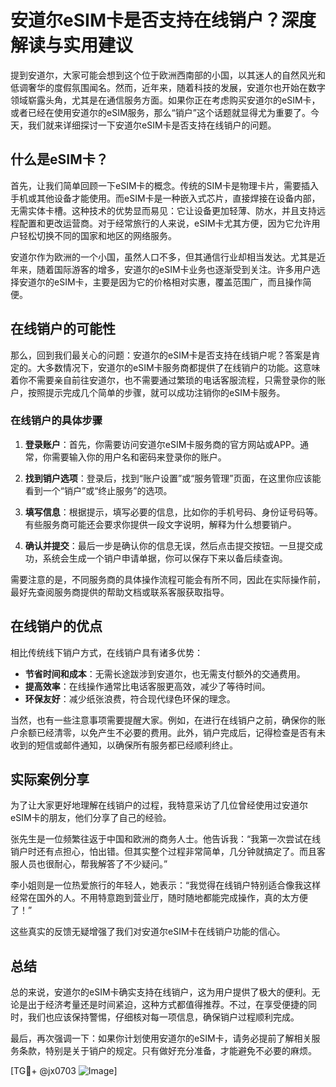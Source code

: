 # 安道尔eSIM卡是否支持在线销户？深度解读与实用建议

提到安道尔，大家可能会想到这个位于欧洲西南部的小国，以其迷人的自然风光和低调奢华的度假氛围闻名。然而，近年来，随着科技的发展，安道尔也开始在数字领域崭露头角，尤其是在通信服务方面。如果你正在考虑购买安道尔的eSIM卡，或者已经在使用安道尔的eSIM服务，那么“销户”这个话题就显得尤为重要了。今天，我们就来详细探讨一下安道尔eSIM卡是否支持在线销户的问题。

## 什么是eSIM卡？

首先，让我们简单回顾一下eSIM卡的概念。传统的SIM卡是物理卡片，需要插入手机或其他设备才能使用。而eSIM卡是一种嵌入式芯片，直接焊接在设备内部，无需实体卡槽。这种技术的优势显而易见：它让设备更加轻薄、防水，并且支持远程配置和更改运营商。对于经常旅行的人来说，eSIM卡尤其方便，因为它允许用户轻松切换不同的国家和地区的网络服务。

安道尔作为欧洲的一个小国，虽然人口不多，但其通信行业却相当发达。尤其是近年来，随着国际游客的增多，安道尔的eSIM卡业务也逐渐受到关注。许多用户选择安道尔的eSIM卡，主要是因为它的价格相对实惠，覆盖范围广，而且操作简便。

## 在线销户的可能性

那么，回到我们最关心的问题：安道尔的eSIM卡是否支持在线销户呢？答案是肯定的。大多数情况下，安道尔的eSIM卡服务商都提供了在线销户的功能。这意味着你不需要亲自前往安道尔，也不需要通过繁琐的电话客服流程，只需登录你的账户，按照提示完成几个简单的步骤，就可以成功注销你的eSIM卡服务。

### 在线销户的具体步骤

1. **登录账户**：首先，你需要访问安道尔eSIM卡服务商的官方网站或APP。通常，你需要输入你的用户名和密码来登录你的账户。

2. **找到销户选项**：登录后，找到“账户设置”或“服务管理”页面，在这里你应该能看到一个“销户”或“终止服务”的选项。

3. **填写信息**：根据提示，填写必要的信息，比如你的手机号码、身份证号码等。有些服务商可能还会要求你提供一段文字说明，解释为什么想要销户。

4. **确认并提交**：最后一步是确认你的信息无误，然后点击提交按钮。一旦提交成功，系统会生成一个销户申请单据，你可以保存下来以备后续查询。

需要注意的是，不同服务商的具体操作流程可能会有所不同，因此在实际操作前，最好先查阅服务商提供的帮助文档或联系客服获取指导。

## 在线销户的优点

相比传统线下销户方式，在线销户具有诸多优势：

- **节省时间和成本**：无需长途跋涉到安道尔，也无需支付额外的交通费用。
- **提高效率**：在线操作通常比电话客服更高效，减少了等待时间。
- **环保友好**：减少纸张浪费，符合现代绿色环保的理念。

当然，也有一些注意事项需要提醒大家。例如，在进行在线销户之前，确保你的账户余额已经清零，以免产生不必要的费用。此外，销户完成后，记得检查是否有未收到的短信或邮件通知，以确保所有服务都已经顺利终止。

## 实际案例分享

为了让大家更好地理解在线销户的过程，我特意采访了几位曾经使用过安道尔eSIM卡的朋友，他们分享了自己的经验。

张先生是一位频繁往返于中国和欧洲的商务人士。他告诉我：“我第一次尝试在线销户时还有点担心，怕出错。但其实整个过程非常简单，几分钟就搞定了。而且客服人员也很耐心，帮我解答了不少疑问。”

李小姐则是一位热爱旅行的年轻人，她表示：“我觉得在线销户特别适合像我这样经常在国外的人。不用特意跑到营业厅，随时随地都能完成操作，真的太方便了！”

这些真实的反馈无疑增强了我们对安道尔eSIM卡在线销户功能的信心。

## 总结

总的来说，安道尔的eSIM卡确实支持在线销户，这为用户提供了极大的便利。无论是出于经济考量还是时间紧迫，这种方式都值得推荐。不过，在享受便捷的同时，我们也应该保持警惕，仔细核对每一项信息，确保销户过程顺利完成。

最后，再次强调一下：如果你计划使用安道尔的eSIM卡，请务必提前了解相关服务条款，特别是关于销户的规定。只有做好充分准备，才能避免不必要的麻烦。

[TG💪+ @jx0703 ![Image](https://github.com/user-attachments/assets/dbca1d08-cadb-493c-b0ec-ad6f7a83f270)]